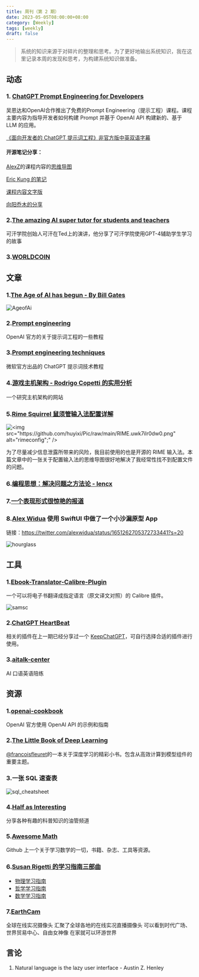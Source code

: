 ```yaml
---
title: 周刊（第 2 期）
date: 2023-05-05T08:00:00+08:00
category: [Weekly]
tags: [weekly]
draft: false
---
```

> 系统的知识来源于对碎片的整理和思考。为了更好地输出系统知识，我在这里记录本周的发现和思考，为构建系统知识做准备。
## 动态

### 1. [ChatGPT Prompt Engineering for Developers](https://www.deeplearning.ai/short-courses/chatgpt-prompt-engineering-for-developers/)

吴恩达和OpenAI合作推出了免费的Prompt Engineering（提示工程）课程。课程主要内容为指导开发者如何构建 Prompt 并基于 OpenAI API 构建新的、基于 LLM 的应用。

[《面向开发者的 ChatGPT 提示词工程》非官方版中英双语字幕](https://github.com/GitHubDaily/ChatGPT-Prompt-Engineering-for-Developers-in-Chinese)

#### 开源笔记分享：

[AlexZ](https://twitter.com/blackanger)的课程内容的[思维导图](https://twitter.com/blackanger/status/1651825435049865216?s=20)

[Eric Kung 的笔记](https://volnet.hashnode.dev/gpt-prompt-dev-deeplearningai)

[课程内容文字版](https://github.com/datawhalechina/prompt-engineering-for-developers/tree/main)

[向阳乔木的分享](https://twitter.com/vista8/status/1654508335436292096?s=20)

### 2.[The amazing AI super tutor for students and teachers](https://www.ted.com/talks/sal_khan_the_amazing_ai_super_tutor_for_students_and_teachers/c)

可汗学院创始人可汗在Ted上的演讲，他分享了可汗学院使用GPT-4辅助学生学习的故事

### 3.[WORLDCOIN](https://worldcoin.org/)

## 文章

### 1.[The Age of AI has begun - By Bill Gates](https://www.gatesnotes.com/The-Age-of-AI-Has-Begun)

![AgeofAi](https://github.com/huyixi/Pic/raw/main/AI_article-hero.5esivqienlo0.jpg)

### 2.[Prompt engineering](https://help.openai.com/en/collections/3675942-prompt-engineering)

OpenAI 官方的关于提示词工程的一些教程

### 3.[Prompt engineering techniques](https://learn.microsoft.com/en-us/azure/cognitive-services/openai/concepts/advanced-prompt-engineering?pivots=programming-language-chat-completions)

微软官方出品的 ChatGPT 提示词技术教程

### 4.[游戏主机架构 - Rodrigo Copetti 的实用分析](https://www.copetti.org/zh-hans/writings/consoles/)

一个研究主机架构的网站

### 5.[Rime Squirrel 鼠须管输入法配置详解](https://ssnhd.com/2022/01/06/rime/)

![<img src="https://github.com/huyixi/Pic/raw/main/RIME.uwk7ilr0dw0.png" alt="rimeconfig";" />](https://github.com/huyixi/Pic/raw/main/RIME.uwk7ilr0dw0.png)

为了尽量减少信息泄露所带来的风险，我目前使用的也是开源的 RIME 输入法。本篇文章中的一张关于配置输入法的思维导图很好地解决了我经常性找不到配置文件的问题。

### 6.[编程思想：解决问题之方法论 - lencx](https://mp.weixin.qq.com/s/hU8N3Pkj0_ypGDre-RX5EA)

### 7.[一个表现形式很惊艳的报道](https://www.twreporter.org/a/china-dredging-business-supply-chain)

### 8.[Alex Widua](https://twitter.com/alexwidua) 使用 SwiftUI 中做了一个小沙漏原型 App

链接：https://twitter.com/alexwidua/status/1651262705372733441?s=20

![hourglass](https://github.com/huyixi/Pic/raw/main/hourglass.4zqrx3ewk7k0.png)

## 工具

### 1.[Ebook-Translator-Calibre-Plugin](https://github.com/bookfere/Ebook-Translator-Calibre-Plugin/tree/master)

一个可以将电子书翻译成指定语言（原文译文对照）的 Calibre 插件。

![samsc](https://github.com/huyixi/Pic/raw/main/sample-sc.a50tc3811oc.png)

### 2.[ChatGPT HeartBeat](https://greasyfork.org/zh-CN/scripts/462967-chatgpt-heartbeat)

相关的插件在上一期已经分享过一个 [KeepChatGPT](https://greasyfork.org/zh-CN/scripts/462804-keepchatgpt)，可自行选择合适的插件进行使用。

### 3.[aitalk-center](https://learn.trancy.org/aitalk-center)

AI 口语英语陪练

## 资源

### 1.[openai-cookbook](https://github.com/openai/openai-cookbook)

OpenAI 官方使用 OpenAI API 的示例和指南

### 2.[The Little Book of Deep Learning](https://fleuret.org/public/lbdl.pdf)

[@francoisfleuret](https://twitter.com/francoisfleuret)的一本关于深度学习的精彩小书。包含从高效计算到模型组件的重要主题。

### 3.一张 SQL 速查表

![sql_cheatsheet](https://github.com/huyixi/Pic/raw/main/sql_cheatsheet.51855d1fwvc0.jpg)

### 4.[Half as Interesting](https://www.youtube.com/@halfasinteresting/videos)

分享各种有趣的科普知识的油管频道

### 5.[Awesome Math](https://github.com/rossant/awesome-math/tree/master)

Github 上一个关于学习数学的一切，书籍、杂志、工具等资源。

### 6.[Susan Rigetti 的学习指南三部曲](https://www.susanrigetti.com/)

- [物理学习指南](https://www.susanrigetti.com/physics)
- [哲学学习指南](https://www.susanrigetti.com/philosophy)
- [数学学习指南](https://www.susanrigetti.com/math)

### 7.[EarthCam](https://www.earthcam.com/)

全球在线实况摄像头  汇聚了全球各地的在线实况直播摄像头 可以看到时代广场、世界贸易中心、自由女神像 在家就可以环游世界



## 言论

1. Natural language is the lazy user interface - Austin Z. Henley
